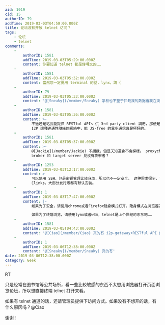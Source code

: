 ```yaml
---
aid: 1019
cid: 15
authorID: 79
addTime: 2019-03-03T04:50:00.000Z
title: 论坛没有开放 telnet 访问？
tags:
    - 论坛
    - telnet
comments:
    -
        authorID: 1581
        addTime: 2019-03-03T05:29:00.000Z
        content: 你要知道 telnet 都是傳明文的……
    -
        authorID: 1581
        addTime: 2019-03-03T05:32:00.000Z
        content: 當然您一定要用 terminal 的話，lynx，請（
    -
        authorID: 79
        addTime: 2019-03-03T05:33:00.000Z
        content: '@[Sneaky](/member/Sneaky) 学校也不至于拦截我的数据看我在浏览什么吧... 走 proxychains 有用么？'
    -
        authorID: 1581
        addTime: 2019-03-03T05:36:00.000Z
        content: >-
            不過若是站長能提供 RESTful APIs 供 3rd party client 調用，那便是再好不過了。 這樣還有一點好處: 在
            I2P 這種連通性隨緣的網絡中，能 JS-free 的異步通信真是極好的。
    -
        authorID: 1581
        addTime: 2019-03-03T05:37:00.000Z
        content: >-
            @[Jackie](/member/Jackie) 不攔截，但是天知道會不會採樣。 proxychain 當然有用，但是您能保證您的
            broker 和 target server 見沒有攻擊者？
    -
        authorID: 1253
        addTime: 2019-03-03T12:17:00.000Z
        content: >-
            可以使用 SSH，但是密钥管理比较麻烦，所以也不一定安全。 这种需求很少，可以使用专门的文本浏览器，如
            Elinks，大部分发行版都有默认安装。
    -
        authorID: 1
        addTime: 2019-03-03T17:47:00.000Z
        content: |-
            如果为了安全，请使用chrome或者Firefox隐身模式打开，隐身模式在浏览器退出后本地无历史记录和cookie。

            如果为了终端浏览，请使用lynx或者w3m，telnet是上个世纪的东东吧……
    -
        authorID: 1581
        addTime: 2019-03-05T04:43:00.000Z
        content: "@[Ciao](/member/Ciao) 真的冇 i2p-gateway+RESTful API 的機會\U0001F434？"
    -
        authorID: 1
        addTime: 2019-03-06T12:38:00.000Z
        content: '@[Sneaky](/member/Sneaky) 真的冇'
date: 2019-03-06T12:38:00.000Z
category: Geek
---
```


RT

只是经常在图书馆等公共场所，看一些比较敏感的东西不太想用浏览器打开页面浏览论坛，所以想直接终端 telnet 打开来看。

如果有 telnet 通道的话，还请管理员提供下访问方式。如果没有不想开的话，有什么原因吗？@Ciao

谢谢！
